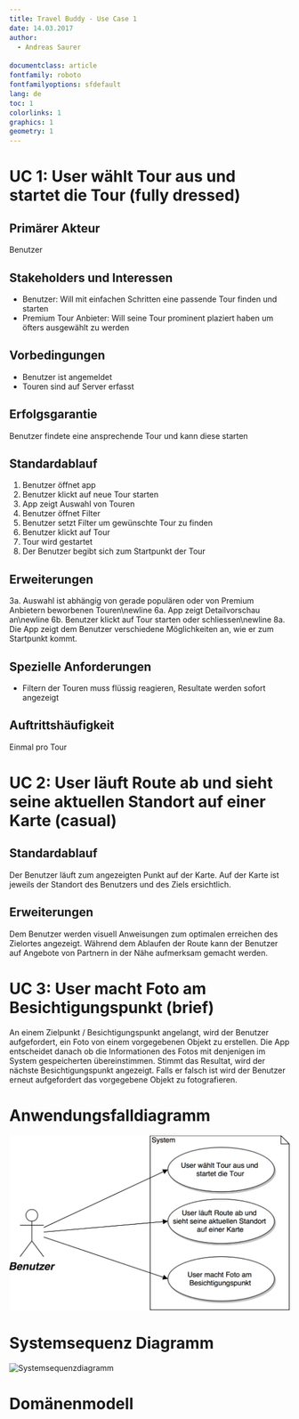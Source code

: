 ```yaml
---
title: Travel Buddy - Use Case 1
date: 14.03.2017
author:
  - Andreas Saurer

documentclass: article
fontfamily: roboto
fontfamilyoptions: sfdefault
lang: de
toc: 1
colorlinks: 1
graphics: 1
geometry: 1
---
```


# UC 1: User wählt Tour aus und startet die Tour (fully dressed)
## Primärer Akteur
Benutzer

## Stakeholders und Interessen
- Benutzer: Will mit einfachen Schritten eine passende Tour finden und starten
- Premium Tour Anbieter: Will seine Tour prominent plaziert haben um öfters ausgewählt zu werden

## Vorbedingungen
- Benutzer ist angemeldet
- Touren sind auf Server erfasst

## Erfolgsgarantie
Benutzer findete eine ansprechende Tour und kann diese starten

## Standardablauf
1. Benutzer öffnet app
2. Benutzer klickt auf neue Tour starten
3. App zeigt Auswahl von Touren
4. Benutzer öffnet Filter
5. Benutzer setzt Filter um gewünschte Tour zu finden
6. Benutzer klickt auf Tour
7. Tour wird gestartet
8. Der Benutzer begibt sich zum Startpunkt der Tour

## Erweiterungen
3a. Auswahl ist abhängig von gerade populären oder von Premium Anbietern beworbenen Touren\newline
6a. App zeigt Detailvorschau an\newline
6b. Benutzer klickt auf Tour starten oder schliessen\newline
8a. Die App zeigt dem Benutzer verschiedene Möglichkeiten an, wie er zum Startpunkt kommt.

## Spezielle Anforderungen
- Filtern der Touren muss flüssig reagieren, Resultate werden sofort angezeigt

## Auftrittshäufigkeit
Einmal pro Tour

# UC 2: User läuft Route ab und sieht seine aktuellen Standort auf einer Karte (casual)
## Standardablauf
Der Benutzer läuft zum angezeigten Punkt auf der Karte. Auf der Karte ist jeweils der
Standort des Benutzers und des Ziels ersichtlich.

## Erweiterungen
Dem Benutzer werden visuell Anweisungen zum optimalen erreichen des Zielortes angezeigt.
Während dem Ablaufen der Route kann der Benutzer auf Angebote von Partnern in der Nähe
aufmerksam gemacht werden.

# UC 3: User macht Foto am Besichtigungspunkt (brief)
An einem Zielpunkt / Besichtigungspunkt angelangt, wird der Benutzer aufgefordert, ein Foto
von einem vorgegebenen Objekt zu erstellen. Die App entscheidet danach ob die Informationen
des Fotos mit denjenigen im System gespeicherten übereinstimmen. Stimmt das Resultat, wird
der nächste Besichtigungspunkt angezeigt. Falls er falsch ist wird der Benutzer erneut
aufgefordert das vorgegebene Objekt zu fotografieren.

# Anwendungsfalldiagramm
![Anwendungsfalldiagramm](docs/diagrams/UC_Diagram_1-3.png)

# Systemsequenz Diagramm
![Systemsequenzdiagramm](docs/diagrams/Sequence_Diagram_2-4.png)

# Domänenmodell
